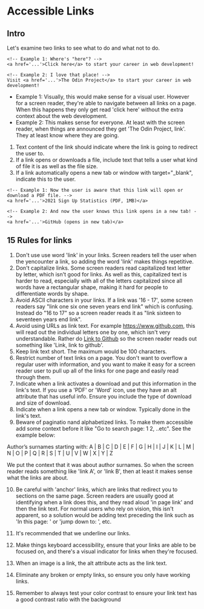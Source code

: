 # Accessible Links

## Intro
Let's examine two links to see what to do and what not to do.
```
<!-- Example 1: Where's "here"? -->
<a href='...'>Click here</a> to start your career in web development!

<!-- Example 2: I love that place! -->
Visit <a href='...'>The Odin Project</a> to start your career in web development!
```
- Example 1: Visually, this would make sense for a visual user. However for a screen reader, they're able to navigate between all links on a page. When this happens they only get read 'click here' without the extra context about the web development. 
- Example 2: This makes sense for everyone. At least with the screen reader, when things are announced they get 'The Odin Project, link'. They at least know where they are going.

1. Text content of the link should indicate where the link is going to redirect the user to. 
2. If a link opens or downloads a file, include text that tells a user what kind of file it is as well as the file size.
3. If a link automatically opens a new tab or window with target="_blank", indicate this to the user.
```
<!-- Example 1: Now the user is aware that this link will open or download a PDF file. -->
<a href='...'>2021 Sign Up Statistics (PDF, 1MB)</a>

<!-- Example 2: And now the user knows this link opens in a new tab! -->
<a href='...'>GitHub (opens in new tab)</a>
```


## 15 Rules for links 
1. Don't use use word 'link' in your links. Screen readers tell the user when the yencounter a link, so adding the word 'link' makes things repetitive.
2. Don't capitalize links. Some screen readers read capitalized text letter by letter, which isn't good for links. As well as this, capitalized text is harder to read, especially with all of the letters capitalized since all words have a rectangular shape, making it hard for people to differentiate words by shape.
3. Avoid ASCII characters in your links. If a link was '16 - 17', some screen readers say "link one six one seven years end link" which is confusing. Instead do "16 to 17" so a screen reader reads it as "link sixteen to seventeen years end link".
4. Avoid using URLs as link text. For example https://www.github.com, this will read out the individual letters one by one, which isn't very understandable. Rather do [Link to Github](https://www.github.com) so the screen reader reads out something like 'Link, link to github'.
5. Keep link text short. The maximum would be 100 characters. 
6. Restrict number of text links on a page. You don't want to overflow a regular user with information, and you want to make it easy for a screen reader user to pull up all of the links for one page and easily read through them.
7. Indicate when a link activates a download and put this information in the link's text. If you use a 'PDF' or 'Word' icon, use they have an alt attribute that has useful info. Ensure you include the type of download and size of download.
8. Indicate when a link opens a new tab or window. Typically done in the link's text.
9. Beware of paginatio nand alphabetized links. To make them accessible add some context before it like "Go to search page: 1 2, ..etc". See the example below:

Author’s surnames starting with: A | B | C | D | E | F | G | H | I | J | K | L | M | N | O | P | Q | R | S | T | U | V | W | X | Y | Z

We put the context that it was about author surnames. So when the screen reader reads something like 'link A', or 'link B', then at least it makes sense what the links are about.

10. Be careful with 'anchor' links, which are links that redirect you to sections on the same page. Screen readers are usually good at identifying when a link does this, and they read aloud 'in page link' and then the link text. For normal users who rely on vision, this isn't apparent, so a solution would be adding text preceding the link such as 'In this page: ' or 'jump down to: ', etc.

11. It's recommended that we underline our links.
12. Make things keyboard accessibility, ensure that your links are able to be focused on, and there's a visual indicator for links when they're focused.
13. When an image is a link, the alt attribute acts as the link text.
14. Eliminate any broken or empty links, so ensure you only have working links.
15. Remember to always test your color contrast to ensure your link text has a good contrast ratio with the background
